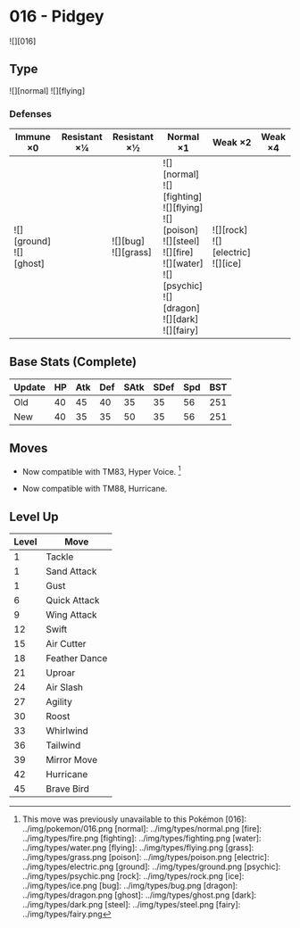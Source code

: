 # 016 - Pidgey
![][016]

## Type

![][normal]  ![][flying]

### Defenses

Immune ×0                      | Resistant ×¼ | Resistant ×½                | Normal ×1                                                                                                                                                                   | Weak ×2                                      | Weak ×4 | 
---                            | ---          | ---                         | ---                                                                                                                                                                         | ---                                          | ---     | 
![][ground]<br> ![][ghost]<br> |              | ![][bug]<br> ![][grass]<br> | ![][normal]<br> ![][fighting]<br> ![][flying]<br> ![][poison]<br> ![][steel]<br> ![][fire]<br> ![][water]<br> ![][psychic]<br> ![][dragon]<br> ![][dark]<br> ![][fairy]<br> | ![][rock]<br> ![][electric]<br> ![][ice]<br> |         | 

## Base Stats (Complete)

Update | HP  | Atk | Def | SAtk | SDef | Spd | BST | 
---    | --- | --- | --- | ---  | ---  | --- | --- | 
Old    | 40  | 45  | 40  | 35   | 35   | 56  | 251 | 
New    | 40  | 35  | 35  | 50   | 35   | 56  | 251 | 

## Moves

 - Now compatible with TM83, Hyper Voice. [^1]

 - Now compatible with TM88, Hurricane.

## Level Up

Level | Move          | 
---   | ---           | 
1     | Tackle        | 
1     | Sand Attack   | 
1     | Gust          | 
6     | Quick Attack  | 
9     | Wing Attack   | 
12    | Swift         | 
15    | Air Cutter    | 
18    | Feather Dance | 
21    | Uproar        | 
24    | Air Slash     | 
27    | Agility       | 
30    | Roost         | 
33    | Whirlwind     | 
36    | Tailwind      | 
39    | Mirror Move   | 
42    | Hurricane     | 
45    | Brave Bird    | 

[^1]: This move was previously unavailable to this Pokémon
[016]: ../img/pokemon/016.png
[normal]: ../img/types/normal.png
[fire]: ../img/types/fire.png
[fighting]: ../img/types/fighting.png
[water]: ../img/types/water.png
[flying]: ../img/types/flying.png
[grass]: ../img/types/grass.png
[poison]: ../img/types/poison.png
[electric]: ../img/types/electric.png
[ground]: ../img/types/ground.png
[psychic]: ../img/types/psychic.png
[rock]: ../img/types/rock.png
[ice]: ../img/types/ice.png
[bug]: ../img/types/bug.png
[dragon]: ../img/types/dragon.png
[ghost]: ../img/types/ghost.png
[dark]: ../img/types/dark.png
[steel]: ../img/types/steel.png
[fairy]: ../img/types/fairy.png
